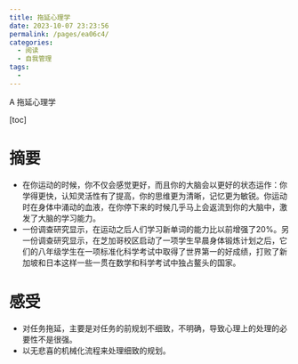 ```yaml
---
title: 拖延心理学
date: 2023-10-07 23:23:56
permalink: /pages/ea06c4/
categories:
  - 阅读
  - 自我管理
tags:
  - 
---
```

A 拖延心理学

[toc]


# 摘要
- 在你运动的时候，你不仅会感觉更好，而且你的大脑会以更好的状态运作：你学得更快，认知灵活性有了提高，你的思维更为清晰，记忆更为敏锐。你运动时在身体中涌动的血液，在你停下来的时候几乎马上会返流到你的大脑中，激发了大脑的学习能力。
- 一份调查研究显示，在运动之后人们学习新单词的能力比以前增强了20%。另一份调查研究显示，在芝加哥校区启动了一项学生早晨身体锻炼计划之后，它们的八年级学生在一项标准化科学考试中取得了世界第一的好成绩，打败了新加坡和日本这样一些一贯在数学和科学考试中独占鳌头的国家。

# 感受
- 对任务拖延，主要是对任务的前规划不细致，不明确，导致心理上的处理的必要性不是很强。
- 以无悲喜的机械化流程来处理细致的规划。